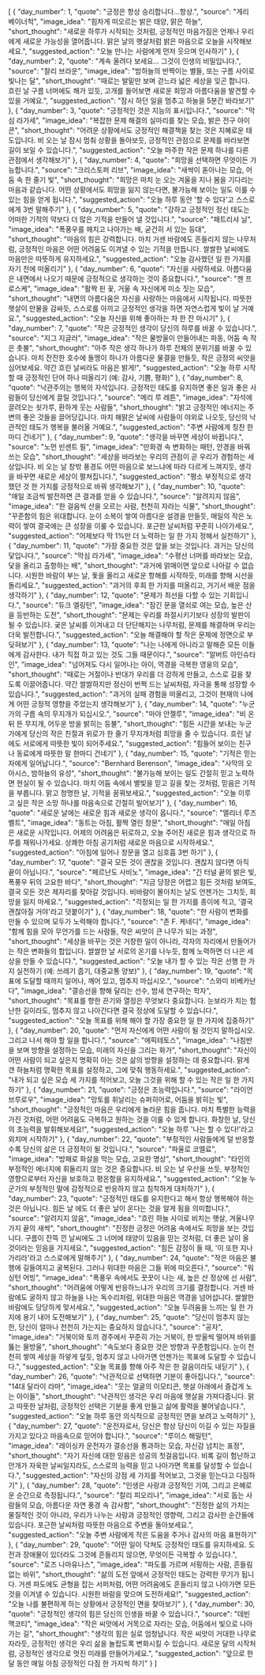 [
  {
    "day_number": 1,
    "quote": "긍정은 항상 승리합니다...항상.",
    "source": "게리 베이너척",
    "image_idea": "힘차게 떠오르는 밝은 태양, 맑은 하늘",
    "short_thought": "새로운 하루가 시작되는 것처럼, 긍정적인 마음가짐은 언제나 우리에게 새로운 가능성을 열어줍니다. 맑은 날의 햇살처럼 밝은 마음으로 오늘을 시작해보세요.",
    "suggested_action": "오늘 만나는 사람에게 먼저 웃으며 인사하기"
  },
  {
    "day_number": 2,
    "quote": "계속 올려다 보세요... 그것이 인생의 비밀입니다.",
    "source": "찰리 브라운",
    "image_idea": "밤하늘의 반짝이는 별들, 또는 구름 사이로 빛나는 달",
    "short_thought": "때로는 발밑만 보며 걷느라 넓은 세상을 잊곤 합니다. 흐린 날 구름 너머에도 해가 있듯, 고개를 들어보면 새로운 희망과 아름다움을 발견할 수 있을 거예요.",
    "suggested_action": "잠시 하던 일을 멈추고 하늘을 5분간 바라보기"
  },
  {
    "day_number": 3,
    "quote": "긍정적인 것은 지능의 표시입니다.",
    "source": "막심 라가세",
    "image_idea": "복잡한 문제 해결의 실마리를 찾는 모습, 밝은 전구 아이콘",
    "short_thought": "어려운 상황에서도 긍정적인 해결책을 찾는 것은 지혜로운 태도입니다. 비 오는 날 잠시 멈춰 상황을 돌아보듯, 긍정적인 관점으로 문제를 바라보면 길이 보일 수 있습니다.",
    "suggested_action": "오늘 마주한 작은 문제 하나를 다른 관점에서 생각해보기"
  },
  {
    "day_number": 4,
    "quote": "희망을 선택하면 무엇이든 가능합니다.",
    "source": "크리스토퍼 리브",
    "image_idea": "새싹이 돋아나는 모습, 어둠 속 한 줄기 빛",
    "short_thought": "희망은 마치 눈 오는 겨울을 지나 봄을 기다리는 마음과 같습니다. 어떤 상황에서도 희망을 잃지 않는다면, 불가능해 보이는 일도 이룰 수 있는 힘을 얻게 됩니다.",
    "suggested_action": "오늘 하루 동안 '할 수 있다'고 스스로에게 3번 말해주기"
  },
  {
    "day_number": 5,
    "quote": "강하고 긍정적인 정신 태도는 어떠한 기적의 약보다 더 많은 기적을 만들어 낼 것입니다.",
    "source": "패트리샤 닐",
    "image_idea": "폭풍우를 헤치고 나아가는 배, 굳건히 서 있는 등대",
    "short_thought": "마음의 힘은 강력합니다. 마치 거센 바람에도 흔들리지 않는 나무처럼, 긍정적인 마음은 어떤 어려움도 이겨낼 수 있는 기적을 만듭니다. 쌀쌀한 날씨에도 마음만은 따뜻하게 유지하세요.",
    "suggested_action": "오늘 감사했던 일 한 가지를 자기 전에 떠올리기"
  },
  {
    "day_number": 6,
    "quote": "자신을 사랑하세요. 아름다움은 내면에서 나오기 때문에 긍정적으로 생각하는 것이 중요합니다.",
    "source": "젠 프로스케",
    "image_idea": "활짝 핀 꽃, 거울 속 자신에게 미소 짓는 모습",
    "short_thought": "내면의 아름다움은 자신을 사랑하는 마음에서 시작됩니다. 따뜻한 햇살이 만물을 감싸듯, 스스로를 아끼고 긍정적인 생각을 하면 자연스럽게 빛이 날 거예요.",
    "suggested_action": "오늘 자신을 위해 좋아하는 차 한 잔 마시기"
  },
  {
    "day_number": 7,
    "quote": "작은 긍정적인 생각이 당신의 하루를 바꿀 수 있습니다.",
    "source": "지그 지글러",
    "image_idea": "작은 물방울이 만들어내는 파동, 어둠 속 작은 촛불",
    "short_thought": "아주 작은 생각 하나가 하루 전체의 분위기를 바꿀 수 있습니다. 마치 잔잔한 호수에 돌멩이 하나가 아름다운 물결을 만들듯, 작은 긍정의 씨앗을 심어보세요. 약간 흐린 날씨라도 마음은 밝게!",
    "suggested_action": "오늘 하루 시작할 때 긍정적인 단어 하나 떠올리기 (예: 감사, 기쁨, 평화)"
  },
  {
    "day_number": 8,
    "quote": "낙관주의는 행복의 자석입니다. 긍정적인 태도를 유지하면 좋은 일과 좋은 사람들이 당신에게 끌릴 것입니다.",
    "source": "메리 루 레튼",
    "image_idea": "자석에 끌려오는 쇳가루, 환하게 웃는 사람들",
    "short_thought": "밝고 긍정적인 에너지는 주변의 좋은 것들을 끌어당깁니다. 마치 해맑은 날씨에 사람들이 야외로 나오듯, 당신의 낙관적인 태도가 행복을 불러올 거예요.",
    "suggested_action": "주변 사람에게 칭찬 한마디 건네기"
  },
  {
    "day_number": 9,
    "quote": "생각을 바꾸면 세상이 바뀝니다.",
    "source": "노먼 빈센트 필",
    "image_idea": "만화경 속 변화하는 패턴, 안경을 바꿔 쓰는 모습",
    "short_thought": "세상을 바라보는 우리의 관점이 곧 우리가 경험하는 세상입니다. 비 오는 날 창밖 풍경도 어떤 마음으로 보느냐에 따라 다르게 느껴지듯, 생각을 바꾸면 새로운 세상이 펼쳐집니다.",
    "suggested_action": "평소 부정적으로 생각했던 것 한 가지를 긍정적으로 바꿔 생각해보기"
  },
  {
    "day_number": 10,
    "quote": "매일 조금씩 발전하면 큰 결과를 얻을 수 있습니다.",
    "source": "알려지지 않음",
    "image_idea": "한 걸음씩 산을 오르는 사람, 천천히 자라는 식물",
    "short_thought": "꾸준함의 힘은 위대합니다. 눈이 소복이 쌓여 아름다운 설경을 만들듯, 매일의 작은 노력이 쌓여 결국에는 큰 성장을 이룰 수 있습니다. 포근한 날씨처럼 꾸준히 나아가세요.",
    "suggested_action": "어제보다 딱 1%만 더 노력하는 일 한 가지 정해서 실천하기"
  },
  {
    "day_number": 11,
    "quote": "가장 중요한 것은 앞을 보는 것입니다. 과거는 당신의 닻입니다.",
    "source": "막심 라가세",
    "image_idea": "수평선 너머를 바라보는 모습, 닻을 올리고 출항하는 배",
    "short_thought": "과거에 얽매이면 앞으로 나아갈 수 없습니다. 시원한 바람이 부는 날, 돛을 올리고 새로운 항해를 시작하듯, 미래를 향해 시선을 돌리세요.",
    "suggested_action": "과거의 후회 한 가지를 떠올리고, 거기서 배운 점을 생각하기"
  },
  {
    "day_number": 12,
    "quote": "문제가 최선을 다할 수 있는 기회입니다.",
    "source": "듀크 엘링턴",
    "image_idea": "잠긴 문을 열쇠로 여는 모습, 높은 산을 등반하는 도전",
    "short_thought": "문제는 우리를 좌절시키기보다 성장의 발판이 될 수 있습니다. 궂은 날씨를 이겨내고 더 단단해지는 나무처럼, 문제를 해결하며 우리는 더욱 발전합니다.",
    "suggested_action": "오늘 해결해야 할 작은 문제에 정면으로 부딪혀보기"
  },
  {
    "day_number": 13,
    "quote": "나는 나에게 아니라고 말해준 모든 이들에게 감사한다. 내가 직접 하고 있는 것도 그들 때문이다.",
    "source": "알버트 아인슈타인",
    "image_idea": "넘어져도 다시 일어나는 아이, 역경을 극복한 영웅의 모습",
    "short_thought": "때로는 거절이나 반대가 우리를 더 강하게 만들고, 스스로 길을 찾도록 이끌어줍니다. 약간 쌀쌀하지만 정신이 번쩍 드는 날씨처럼, 자극을 통해 성장할 수 있습니다.",
    "suggested_action": "과거의 실패 경험을 떠올리고, 그것이 현재의 나에게 어떤 긍정적 영향을 주었는지 생각해보기"
  },
  {
    "day_number": 14,
    "quote": "누군가의 구름 속의 무지개가 되십시오.",
    "source": "마야 안젤루",
    "image_idea": "비 온 뒤 뜬 무지개, 어두운 방을 밝히는 등불",
    "short_thought": "힘든 시간을 보내는 누군가에게 당신의 작은 친절과 위로가 한 줄기 무지개처럼 희망을 줄 수 있습니다. 흐린 날에도 서로에게 따뜻한 빛이 되어주세요.",
    "suggested_action": "힘들어 보이는 친구나 동료에게 따뜻한 말 한마디 건네기"
  },
  {
    "day_number": 15,
    "quote": "기적은 믿는 자에게 일어납니다.",
    "source": "Bernhard Berenson",
    "image_idea": "사막의 오아시스, 밤하늘의 유성",
    "short_thought": "불가능해 보이는 일도 간절히 믿고 노력하면 현실이 될 수 있습니다. 마치 어둠 속에서 별빛을 믿고 길을 찾는 것처럼, 믿음은 기적을 부릅니다. 맑고 청명한 날, 기적을 꿈꿔보세요.",
    "suggested_action": "오늘 이루고 싶은 작은 소망 하나를 마음속으로 간절히 빌어보기"
  },
  {
    "day_number": 16,
    "quote": "새로운 날에는 새로운 힘과 새로운 생각이 옵니다.",
    "source": "엘리너 루즈벨트",
    "image_idea": "동트는 아침, 활짝 열린 창문",
    "short_thought": "매일 아침은 새로운 시작입니다. 어제의 어려움은 뒤로하고, 오늘 주어진 새로운 힘과 생각으로 하루를 채워나가세요. 상쾌한 아침 공기처럼 새로운 마음으로 시작하세요.",
    "suggested_action": "아침에 일어나 창문을 열고 심호흡 3번 하기"
  },
  {
    "day_number": 17,
    "quote": "결국 모든 것이 괜찮을 것입니다. 괜찮지 않다면 아직 끝이 아닙니다.",
    "source": "페르난도 사비노",
    "image_idea": "긴 터널 끝의 밝은 빛, 폭풍우 뒤의 고요한 바다",
    "short_thought": "지금 당장은 어렵고 힘든 것처럼 보여도, 결국 모든 것은 제자리를 찾아갈 것입니다. 비바람이 몰아치는 날도 언젠가는 그치듯, 희망을 잃지 마세요.",
    "suggested_action": "걱정되는 일 한 가지를 종이에 적고, '결국 괜찮아질 거야'라고 덧붙이기"
  },
  {
    "day_number": 18,
    "quote": "한 사람이 변화를 만들 수 있으며 모두가 노력해야 합니다.",
    "source": "존 F. 케네디",
    "image_idea": "함께 힘을 모아 무언가를 드는 사람들, 작은 씨앗이 큰 나무가 되는 과정",
    "short_thought": "세상을 바꾸는 것은 거창한 일이 아니라, 각자의 자리에서 만들어가는 작은 변화들의 합입니다. 쌀쌀한 날 서로의 온기를 나누듯, 함께 노력하면 더 나은 세상을 만들 수 있습니다.",
    "suggested_action": "오늘 내가 할 수 있는 작은 선행 한 가지 실천하기 (예: 쓰레기 줍기, 대중교통 양보)"
  },
  {
    "day_number": 19,
    "quote": "목표에 도달할 때까지 일어나, 깨어 있고, 멈추지 마십시오.",
    "source": "스와미 비베카난다",
    "image_idea": "결승선을 향해 달리는 선수, 밤새 연구하는 학자",
    "short_thought": "목표를 향한 끈기와 열정은 무엇보다 중요합니다. 눈보라가 치는 험난한 길이라도, 멈추지 않고 나아간다면 결국 정상에 도달할 수 있습니다.",
    "suggested_action": "오늘 목표를 위해 해야 할 가장 중요한 일 한 가지에 집중하기"
  },
  {
    "day_number": 20,
    "quote": "먼저 자신에게 어떤 사람이 될 것인지 말하십시오. 그리고 나서 해야 할 일을 합니다.",
    "source": "에픽테토스",
    "image_idea": "나침반을 보며 방향을 설정하는 모습, 미래의 자신을 그리는 화가",
    "short_thought": "자신이 어떤 사람이 되고 싶은지 명확히 아는 것은 삶의 방향을 설정하는 데 중요합니다. 맑게 갠 하늘처럼 명확한 목표를 설정하고, 그에 맞춰 행동하세요.",
    "suggested_action": "내가 되고 싶은 모습 세 가지를 적어보고, 오늘 그것을 위해 할 수 있는 작은 일 한 가지 하기"
  },
  {
    "day_number": 21,
    "quote": "긍정은 초능력입니다.",
    "source": "라이언 브루로우",
    "image_idea": "망토를 휘날리는 슈퍼히어로, 어둠을 밝히는 빛",
    "short_thought": "긍정적인 마음은 우리에게 놀라운 힘을 줍니다. 마치 특별한 능력을 가진 것처럼, 어떤 어려움도 극복하고 원하는 것을 이룰 수 있게 합니다. 화창한 날, 당신의 초능력을 발휘해보세요!",
    "suggested_action": "오늘 하루 '나는 할 수 있다!'라고 외치며 시작하기"
  },
  {
    "day_number": 22,
    "quote": "부정적인 사람들에게 덜 반응할수록 당신의 삶은 더 긍정적이 될 것입니다.",
    "source": "파울로 코엘료",
    "image_idea": "방패로 화살을 막는 모습, 고요한 명상",
    "short_thought": "타인의 부정적인 에너지에 휘둘리지 않는 것은 중요합니다. 비 오는 날 우산을 쓰듯, 부정적인 영향으로부터 자신을 보호하고 평온함을 유지하세요.",
    "suggested_action": "오늘 누군가의 부정적인 말에 감정적으로 반응하지 않고 침착하게 대처하기"
  },
  {
    "day_number": 23,
    "quote": "긍정적인 태도를 유지한다고 해서 항상 행복해야 하는 것은 아닙니다. 힘든 날 에도 더 좋은 날이 온다는 것을 알게 됨을 의미합니다.",
    "source": "알려지지 않음",
    "image_idea": "흐린 하늘 사이로 비치는 햇살, 겨울나무 가지 끝의 새싹",
    "short_thought": "진정한 긍정은 어려움 속에서도 희망을 보는 것입니다. 구름이 잔뜩 낀 날씨에도 그 너머에 태양이 있음을 믿는 것처럼, 더 좋은 날이 올 것이라는 믿음을 가지세요.",
    "suggested_action": "힘든 감정이 들 때, '이 또한 지나가리라'라고 스스로에게 말해주기"
  },
  {
    "day_number": 24,
    "quote": "작은 마음은 불행에 길들여지고 굴복된다. 그러나 위대한 마음은 그들 위에 떠오른다.",
    "source": "워싱턴 어빙",
    "image_idea": "폭풍우 속에서도 꿋꿋이 나는 새, 높은 산 정상에 선 사람",
    "short_thought": "어려움에 어떻게 반응하느냐가 우리의 크기를 결정합니다. 거센 바람에도 굴하지 않고 하늘을 나는 독수리처럼, 위대한 마음은 역경을 넘어섭니다. 쌀쌀한 바람에도 당당하게 맞서세요.",
    "suggested_action": "오늘 두려움을 느끼는 일 한 가지에 용기 내어 도전해보기"
  },
  {
    "day_number": 25,
    "quote": "당신이 멈추지 않는 한, 당신이 얼마나 천천히 가는지는 중요하지 않습니다.",
    "source": "공자",
    "image_idea": "거북이와 토끼 경주에서 꾸준히 가는 거북이, 한 방울씩 떨어져 바위를 뚫는 물방울",
    "short_thought": "속도보다 중요한 것은 방향과 꾸준함입니다. 눈이 천천히 쌓여 세상을 하얗게 덮듯, 멈추지 않고 나아가면 언젠가는 목표에 도달할 수 있습니다.",
    "suggested_action": "오늘 목표를 향해 아주 작은 한 걸음이라도 내딛기"
  },
  {
    "day_number": 26,
    "quote": "낙관적으로 선택하면 기분이 좋아집니다.",
    "source": "14대 달라이 라마",
    "image_idea": "웃는 얼굴의 이모티콘, 햇살 아래에서 즐겁게 노는 아이들",
    "short_thought": "낙관적인 생각은 우리 마음에 햇살을 가져다줍니다. 맑고 따뜻한 날처럼, 긍정적인 선택은 기분을 좋게 만들고 삶에 활력을 불어넣습니다.",
    "suggested_action": "오늘 하루 동안 의식적으로 긍정적인 면을 보려고 노력하기"
  },
  {
    "day_number": 27,
    "quote": "운전자로서, 당신은 항상 당신이 이길 수 있는 자질을 가지고 있다고 마음속으로 믿어야 합니다.",
    "source": "루이스 해밀턴",
    "image_idea": "레이싱카 운전자가 결승선을 통과하는 모습, 자신감 넘치는 표정",
    "short_thought": "자기 자신에 대한 믿음은 성공의 첫걸음입니다. 비록 길이 험난하고 안개가 자욱한 날씨일지라도, 스스로의 능력을 믿고 나아가면 목표를 달성할 수 있습니다.",
    "suggested_action": "자신의 강점 세 가지를 적어보고, 그것을 믿는다고 다짐하기"
  },
  {
    "day_number": 28,
    "quote": "인생은 사랑과 긍정적인 기여, 그리고 은혜로운 순간으로 측정됩니다.",
    "source": "칼리 피오리나",
    "image_idea": "서로 돕는 사람들의 모습, 아름다운 자연 풍경 속 감사함",
    "short_thought": "진정한 삶의 가치는 물질적인 것이 아니라, 우리가 나누는 사랑과 긍정적인 영향력, 그리고 감사한 순간들에 있습니다. 포근한 날씨처럼 따뜻한 마음으로 주변을 돌아보세요.",
    "suggested_action": "오늘 주변 사람에게 작은 도움을 주거나 감사의 마음 표현하기"
  },
  {
    "day_number": 29,
    "quote": "어떤 일이 닥쳐도 긍정적인 태도를 유지하세요. 도전과 장애물이 있더라도 그것에 흔들리지 않으면, 무엇이든 극복할 수 있습니다.",
    "source": "로즈 나마유나스",
    "image_idea": "파도를 가르며 서핑하는 사람, 흔들림 없는 바위",
    "short_thought": "삶의 도전 앞에서 긍정적인 태도는 강력한 무기가 됩니다. 거센 파도에도 균형을 잡는 서퍼처럼, 어떤 어려움에도 흔들리지 않고 나아가면 모든 것을 이겨낼 수 있습니다. 시원한 바람을 맞으며 도전하세요!",
    "suggested_action": "오늘 나를 불편하게 하는 상황에서 긍정적인 면을 찾아보기"
  },
  {
    "day_number": 30,
    "quote": "긍정적인 생각의 힘은 당신의 인생을 바꿀 수 있습니다.",
    "source": "데빈 맥코티",
    "image_idea": "작은 씨앗에서 거목으로 자라는 모습, 어둠에서 빛으로 나아가는 길",
    "short_thought": "생각의 힘은 실로 엄청납니다. 작은 씨앗이 거대한 나무로 자라듯, 긍정적인 생각은 우리 삶을 놀랍도록 변화시킬 수 있습니다. 새로운 달의 시작처럼, 긍정적인 생각으로 멋진 미래를 만들어가세요.",
    "suggested_action": "앞으로 한 달 동안 매일 아침 긍정적인 다짐 한 가지씩 하기"
  }
]